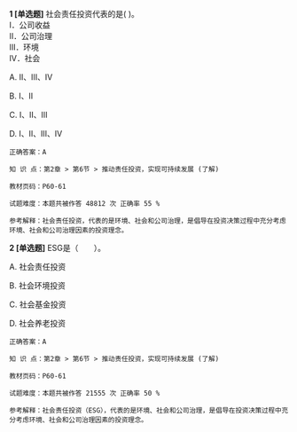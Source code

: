 **1 [单选题]** 社会责任投资代表的是(        )。<br />
Ⅰ．公司收益<br />
Ⅱ．公司治理<br />
Ⅲ．环境<br />
Ⅳ．社会

A. Ⅱ、Ⅲ、Ⅳ

B. Ⅰ、Ⅱ

C. Ⅰ、Ⅱ、Ⅲ

D. Ⅰ、Ⅱ、Ⅲ、Ⅳ

```
正确答案：A

知 识 点：第2章 > 第6节 > 推动责任投资，实现可持续发展 (了解)

教材页码：P60-61

试题难度：本题共被作答 48812 次 正确率 55 %

参考解释：社会责任投资，代表的是环境、社会和公司治理，是倡导在投资决策过程中充分考虑环境、社会和公司治理因素的投资理念。
```


**2 [单选题]** ESG是（&emsp;&emsp;）。

A. 社会责任投资

B. 社会环境投资

C. 社会基金投资

D. 社会养老投资

```
正确答案：A

知 识 点：第2章 > 第6节 > 推动责任投资，实现可持续发展 (了解)

教材页码：P60-61

试题难度：本题共被作答 21555 次 正确率 50 %

参考解释：社会责任投资（ESG），代表的是环境、社会和公司治理，是倡导在投资决策过程中充分考虑环境、社会和公司治理因素的投资理念。
```

